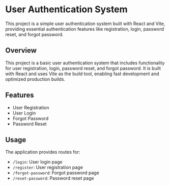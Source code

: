 # User Authentication System

This project is a simple user authentication system built with React and Vite, providing essential authentication features like registration, login, password reset, and forgot password.

## Overview
This project is a basic user authentication system that includes functionality for user registration, login, password reset, and forgot password. It is built with React and uses Vite as the build tool, enabling fast development and optimized production builds.

## Features
- User Registration
- User Login
- Forgot Password
- Password Reset


## Usage
The application provides routes for:
- `/login`: User login page
- `/register`: User registration page
- `/forgot-password`: Forgot password page
- `/reset-password`: Password reset page




